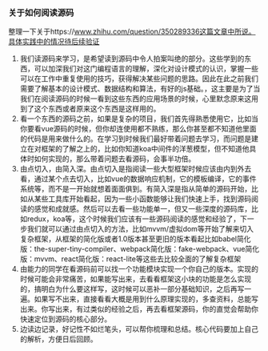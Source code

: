 ### 关于如何阅读源码

整理一下关于https://www.zhihu.com/question/350289336这篇文章中所说。具体实践中的情况待后续验证


1. 我们读源码来学习，是希望读到源码中令人拍案叫绝的部分。这些学到的东西，可以加深我们对这门编程语言的理解，深化对设计模式的认识，掌握一些可以在工作中重复使用的技巧，获得解决某些问题的思路。因此在此之前我们需要了解基本的设计模式、数据结构和算法，有好的js基础。，这主要是为了当我们在阅读源码的时候一看到这些东西的应用场景的时候，心里默念原来这用到了这个东西或者原来这个东西是这样用的。
2. 看一个东西的源码之前，如果是复杂的项目，我们首先得熟悉使用它，比如当你要看vue源码的时候，但你却连使用都不熟练，那么你甚至都不知道他里面的代码是用来做什么的。在学习到时候我们最好带着问题去学习，而问题是建立在对框架的了解之上的，比如你知道koa中间件的洋葱模型，但不知道他具体时如何实现的，那么带着问题去看源码，会事半功倍。
3. 由点切入，由简入深。由点切入是指阅读一些大型框架时候应该由内到外去看，通过某个点去切入，比如vue的数据响应机制，它的模板编译，它的事件系统等，而不是一开始就想着面面俱到。有简入深是指从简单的源码开始，比如从某些工具库开始看起，因为一些小函数能够让我们快速上手，找到源码阅读的感觉和成就感。然后可以去看一些功能单一，但又一些深度的源码库，比如redux，koa等，这个时候我们应该有一些源码阅读的感觉和经验了，下一步我们就可以通过由点切入的方法，比如mvvm/虚拟dom等开始了解来切入复杂框架，从框架的简化版或者1.0版本甚至更旧的版本看起比如babel简化版：the-super-tiny-compiler、webpack简化版：fake-webpack、vue简化版：mvvm、react简化版：react-lite等这些去比较全面的了解复杂框架
4. 由能力的同学在看源码前可以找一个功能模块实现一个你自己的版本。实现的时候可能会非常痛苦，如果能写出来，去看看框架这小块的功能是怎么实现的，搞明白为什么要这样写，这时候可以恶补一部分基础知识，之后再写一遍。如果写不出来，直接看看大概是用到什么原理实现的，多查资料，总能写出来。你写出来，有过类似的经验之后，再去看框架源码，你的直觉会帮助你快速定位到源码的核心部分。
5. 边读边记录，好记性不如烂笔头，可以帮你梳理和总结。核心代码要加上自己的解析，方便日后回顾。


